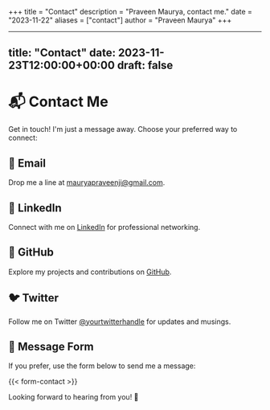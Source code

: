 +++
title = "Contact"
description = "Praveen Maurya, contact me."
date = "2023-11-22"
aliases = ["contact"]
author = "Praveen Maurya"
+++

---
title: "Contact"
date: 2023-11-23T12:00:00+00:00
draft: false
---

# 📬 Contact Me

Get in touch! I'm just a message away. Choose your preferred way to connect:

## 📧 Email

Drop me a line at [mauryapraveenji@gmail.com](mailto:mauryapraveenji@gmail.com).

## 🤝 LinkedIn

Connect with me on [LinkedIn](https://www.linkedin.com/in/praveenmaurya09) for professional networking.

## 🚀 GitHub

Explore my projects and contributions on [GitHub](https://github.com/praveenmaurya09).

## 🐦 Twitter

Follow me on Twitter [@yourtwitterhandle](https://twitter.com/yourtwitterhandle) for updates and musings.

## 📝 Message Form

If you prefer, use the form below to send me a message:

{{< form-contact >}}

Looking forward to hearing from you! 🌟

